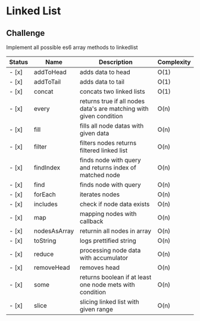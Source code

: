 # Linked List 





## Challenge


Implement all possible es6 array methods to linkedlist

 


| Status | Name         | Description | Complexity |
|--------|--------------|-------------|------------|
| - [x]  | addToHead    | adds data to head            | O(1)       |
| - [x]  | addToTail    |   adds data to tail           | O(1)       |
| - [x]  | concat       |  concats two linked lists           | O(1)       |
| - [x]  | every        |   returns true if all nodes data's are matching with given condition          | O(n)       |
| - [x]  | fill         |  fills all node datas with given data          | O(n)       |
| - [x]  | filter       |   filters nodes returns filtered linked list          | O(n)       |
| - [x]  | findIndex       |   finds node with query and returns index of matched node         | O(n)       |
| - [x]  | find         |   finds node with query          | O(n)       |
| - [x]  | forEach      |   iterates nodes          | O(n)       |
| - [x]  | includes     |   check if node data exists         | O(n)       |
| - [x]  | map          |  mapping nodes with callback           | O(n)       |
| - [x]  | nodesAsArray |   returnin all nodes in array          | O(n)       |
| - [x]  | toString     |  logs prettified  string           | O(n)       |
| - [x]  | reduce       |  processing node data with accumulator           | O(n)       |
| - [x]  | removeHead   |    removes head         | O(n)       |
| - [x]  | some   |    returns boolean if at least one node mets with condition        | O(n)       |
| - [x]  | slice   |   slicing linked list with  given range   | O(n)       |


 